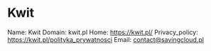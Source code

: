 
# Kwit

Name: Kwit
Domain: kwit.pl
Home: https://kwit.pl/
Privacy_policy: https://kwit.pl/polityka_prywatnosci
Email: contact@savingcloud.pl
